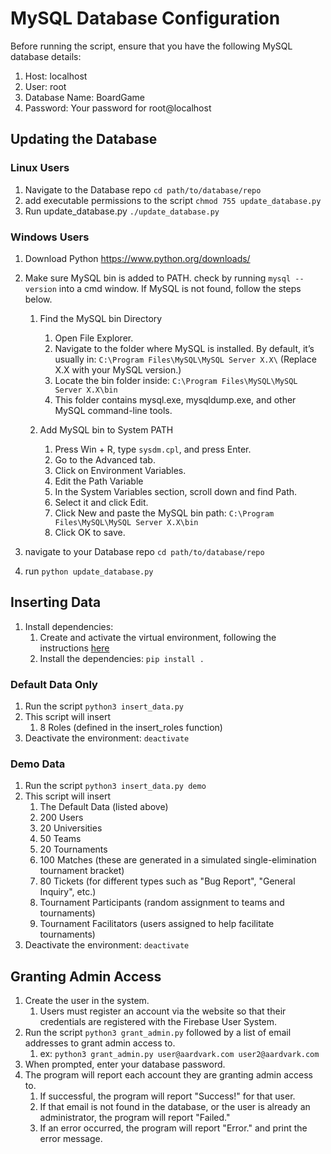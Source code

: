 # MySQL Database Configuration

Before running the script, ensure that you have the following MySQL database details:

1. Host: localhost
2. User: root
3. Database Name: BoardGame
4. Password: Your password for root@localhost

## Updating the Database

### Linux Users

1. Navigate to the Database repo `cd path/to/database/repo`
2. add executable permissions to the script `chmod 755 update_database.py`
3. Run update_database.py `./update_database.py`

### Windows Users

1. Download Python <https://www.python.org/downloads/>
2. Make sure MySQL bin is added to PATH. check by running `mysql --version` into a cmd window. If MySQL is not found, follow the steps below.

    1. Find the MySQL bin Directory

        1. Open File Explorer.
        2. Navigate to the folder where MySQL is installed. By default, it’s usually in: `C:\Program Files\MySQL\MySQL Server X.X\` (Replace X.X with your MySQL version.)
        3. Locate the bin folder inside: `C:\Program Files\MySQL\MySQL Server X.X\bin`
        4. This folder contains mysql.exe, mysqldump.exe, and other MySQL command-line tools.

    2. Add MySQL bin to System PATH

        1. Press Win + R, type `sysdm.cpl`, and press Enter.
        2. Go to the Advanced tab.
        3. Click on Environment Variables.
        4. Edit the Path Variable
        5. In the System Variables section, scroll down and find Path.
        6. Select it and click Edit.
        7. Click New and paste the MySQL bin path: `C:\Program Files\MySQL\MySQL Server X.X\bin`
        8. Click OK to save.

3. navigate to your Database repo `cd path/to/database/repo`
4. run `python update_database.py`

## Inserting Data

1. Install dependencies:
    1. Create and activate the virtual environment, following the instructions [here](https://packaging.python.org/en/latest/guides/installing-using-pip-and-virtual-environments/#create-and-use-virtual-environments)
    2. Install the dependencies: `pip install .`

### Default Data Only

1. Run the script `python3 insert_data.py`
2. This script will insert
    1. 8 Roles (defined in the insert_roles function)
3. Deactivate the environment: `deactivate`

### Demo Data

1. Run the script `python3 insert_data.py demo`
2. This script will insert
    1. The Default Data (listed above)
    2. 200 Users
    3. 20 Universities
    4. 50 Teams
    5. 20 Tournaments
    6. 100 Matches (these are generated in a simulated single-elimination tournament bracket)
    7. 80 Tickets (for different types such as "Bug Report", "General Inquiry", etc.)
    8. Tournament Participants (random assignment to teams and tournaments)
    9. Tournament Facilitators (users assigned to help facilitate tournaments)
3. Deactivate the environment: `deactivate`

## Granting Admin Access

1. Create the user in the system.
    1. Users must register an account via the website so that their credentials are registered with the Firebase User System.
2. Run the script `python3 grant_admin.py` followed by a list of email addresses to grant admin access to.
    1. ex: `python3 grant_admin.py user@aardvark.com user2@aardvark.com`
3. When prompted, enter your database password.
4. The program will report each account they are granting admin access to.
    1. If successful, the program will report "Success!" for that user.
    2. If that email is not found in the database, or the user is already an administrator, the program will report "Failed."
    3. If an error occurred, the program will report "Error." and print the error message.
